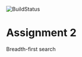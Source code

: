 ![BuildStatus](https://github.com/yuliamg/HW2-BFS/workflows/HW2-BFS/badge.svg?event=push)
# Assignment 2
Breadth-first search